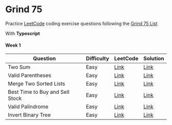 # Grind 75

Practice [LeetCode](https://leetcode.com) coding exercise questions following the [Grind 75 List](https://www.techinterviewhandbook.org/grind75)

With **Typescript**

#### Week 1

| Question                        | Difficulty | LeetCode                                                              | Solution                                           |
| ------------------------------- | ---------- | --------------------------------------------------------------------- | -------------------------------------------------- |
| Two Sum                         | Easy       | [Link](https://leetcode.com/problems/two-sum/)                        | [Link](src/1-two-sum.ts)                           |
| Valid Parentheses               | Easy       | [Link](https://leetcode.com/problems/valid-parentheses)               | [Link](src/20-valid-parentheses)                   |
| Merge Two Sorted Lists          | Easy       | [Link](https://leetcode.com/problems/merge-two-sorted-lists)          | [Link](src/21-merge-two-sorted-lists.ts)           |
| Best Time to Buy and Sell Stock | Easy       | [Link](https://leetcode.com/problems/best-time-to-buy-and-sell-stock) | [Link](src/121-best-time-to-buy-and-sell-stock.ts) |
| Valid Palindrome                | Easy       | [Link](https://leetcode.com/problems/valid-palindrome)                | [Link](src/125-valid-palindrome.ts)                |
| Invert Binary Tree              | Easy       | [Link](https://leetcode.com/problems/invert-binary-tree)              | [Link](src/226-invert-binary-tree.ts)              |
